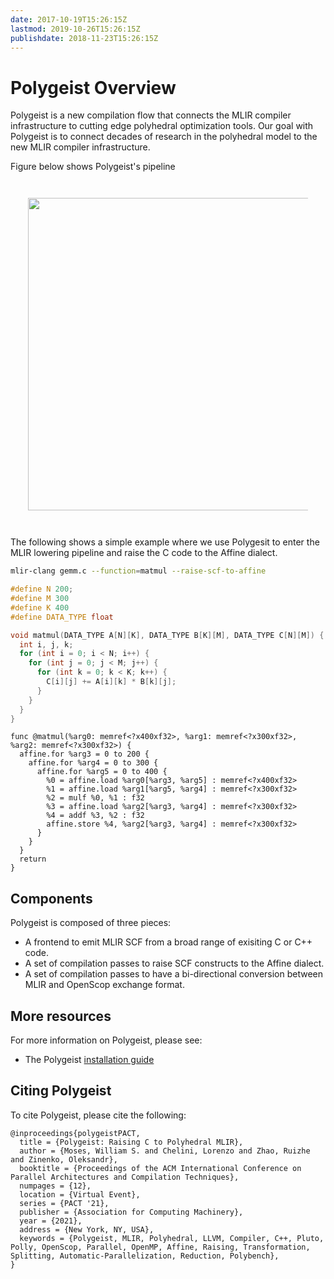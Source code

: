 ```yaml
---
date: 2017-10-19T15:26:15Z
lastmod: 2019-10-26T15:26:15Z
publishdate: 2018-11-23T15:26:15Z
---
```


# Polygeist Overview

Polygeist is a new compilation flow that connects the MLIR compiler
infrastructure to cutting edge polyhedral optimization tools. Our goal with
Polygeist is to connect decades of research in the polyhedral model to the new
MLIR compiler infrastructure.

Figure below shows Polygeist's pipeline

<div style="padding:2em">
<img src="/horizontal-1.svg" width="500" align=center>
</div> 

The following shows a simple example where we use Polygesit to enter
the MLIR lowering pipeline and raise the C code to the Affine dialect.

```sh
mlir-clang gemm.c --function=matmul --raise-scf-to-affine
```

```c
#define N 200;
#define M 300
#define K 400
#define DATA_TYPE float

void matmul(DATA_TYPE A[N][K], DATA_TYPE B[K][M], DATA_TYPE C[N][M]) {
  int i, j, k;
  for (int i = 0; i < N; i++) {
    for (int j = 0; j < M; j++) {
      for (int k = 0; k < K; k++) {
        C[i][j] += A[i][k] * B[k][j];
      }
    }
  }
}
```

```mlir
func @matmul(%arg0: memref<?x400xf32>, %arg1: memref<?x300xf32>, %arg2: memref<?x300xf32>) {
  affine.for %arg3 = 0 to 200 {
    affine.for %arg4 = 0 to 300 {
      affine.for %arg5 = 0 to 400 {
        %0 = affine.load %arg0[%arg3, %arg5] : memref<?x400xf32>
        %1 = affine.load %arg1[%arg5, %arg4] : memref<?x300xf32>
        %2 = mulf %0, %1 : f32
        %3 = affine.load %arg2[%arg3, %arg4] : memref<?x300xf32>
        %4 = addf %3, %2 : f32
        affine.store %4, %arg2[%arg3, %arg4] : memref<?x300xf32>
      }
    }
  }
  return
}
```

## Components

Polygeist is composed of three pieces:

*   A frontend to emit MLIR SCF from a broad range of exisiting C or C++ code.
*   A set of compilation passes to raise SCF constructs to the Affine dialect.
*   A set of compilation passes to have a bi-directional conversion between MLIR and OpenScop exchange format.

## More resources

For more information on Polygeist, please see:

*   The Polygeist [installation guide](/Installation/)

## Citing Polygeist

To cite Polygeist, please cite the following:
```
@inproceedings{polygeistPACT,
  title = {Polygeist: Raising C to Polyhedral MLIR},
  author = {Moses, William S. and Chelini, Lorenzo and Zhao, Ruizhe and Zinenko, Oleksandr},
  booktitle = {Proceedings of the ACM International Conference on Parallel Architectures and Compilation Techniques},
  numpages = {12},
  location = {Virtual Event},
  series = {PACT '21},
  publisher = {Association for Computing Machinery},
  year = {2021},
  address = {New York, NY, USA},
  keywords = {Polygeist, MLIR, Polyhedral, LLVM, Compiler, C++, Pluto, Polly, OpenScop, Parallel, OpenMP, Affine, Raising, Transformation, Splitting, Automatic-Parallelization, Reduction, Polybench},
}
```

